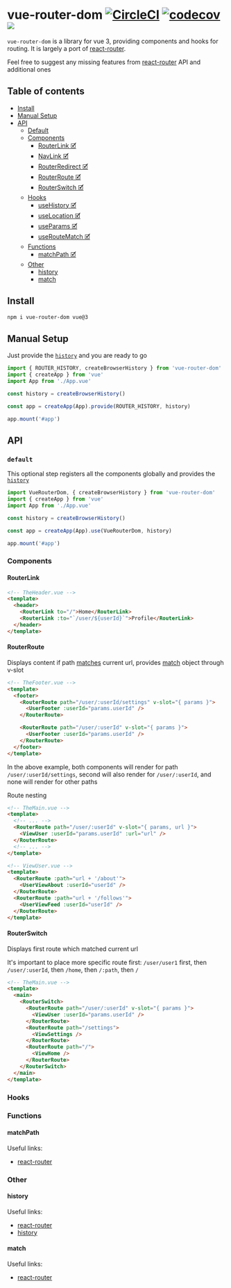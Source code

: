 # vue-router-dom [![CircleCI](https://circleci.com/gh/PatrykWalach/vue-router-dom.svg?style=svg)](https://circleci.com/gh/PatrykWalach/vue-router-dom) [![codecov](https://codecov.io/gh/PatrykWalach/vue-router-dom/branch/master/graph/badge.svg)](https://codecov.io/gh/PatrykWalach/vue-router-dom) ![](https://img.shields.io/npm/v/vue-router-dom)

`vue-router-dom` is a library for vue 3, providing components and hooks for routing.
It is largely a port of [react-router](https://reacttraining.com/react-router/web/guides/philosophy).

Feel free to suggest any missing features from [react-router](https://reacttraining.com/react-router/web/api) API and additional ones

## Table of contents

- [Install](#install)
- [Manual Setup](#Manual-Setup)
- [API](#api)
  - [Default](#default)
  - [Components](#Components)
    - [RouterLink 🗹](#RouterLink)
    - [NavLink 🗹](#NavLink)
    - [RouterRedirect 🗹](#RouterRedirect)
    - [RouterRoute 🗹](#RouterRoute)
    - [RouterSwitch 🗹](#RouterSwitch)
  - [Hooks](#hooks)
    - [useHistory 🗹](#useHistory)
    - [useLocation 🗹](#useLocation)
    - [useParams 🗹](#useParams)
    - [useRouteMatch 🗹](#useRouteMatch)
  - [Functions](#Functions)
    - [matchPath 🗹](#matchPath)
  - [Other](#Other)
    - [history](#history)
    - [match](#match)

## Install

```sh
npm i vue-router-dom vue@3
```

## Manual Setup
Just provide the [`history`](#history) and you are ready to go

```typescript
import { ROUTER_HISTORY, createBrowserHistory } from 'vue-router-dom'
import { createApp } from 'vue'
import App from './App.vue'

const history = createBrowserHistory()

const app = createApp(App).provide(ROUTER_HISTORY, history)

app.mount('#app')
```

## API

### `default`

This optional step registers all the components globally and provides the [`history`](#history)

```typescript
import VueRouterDom, { createBrowserHistory } from 'vue-router-dom'
import { createApp } from 'vue'
import App from './App.vue'

const history = createBrowserHistory()

const app = createApp(App).use(VueRouterDom, history)

app.mount('#app')
```

### Components

#### RouterLink

```html
<!-- TheHeader.vue -->
<template>
  <header>
    <RouterLink to="/">Home</RouterLink>
    <RouterLink :to="`/user/${userId}`">Profile</RouterLink>
  </header>
</template>
```

#### RouterRoute

Displays content if path [matches](#matchPath) current url, provides [match](#match) object through v-slot

```html
<!-- TheFooter.vue -->
<template>
  <footer>
    <RouterRoute path="/user/:userId/settings" v-slot="{ params }">
      <UserFooter :userId="params.userId" />
    </RouterRoute>

    <RouterRoute path="/user/:userId" v-slot="{ params }">
      <UserFooter :userId="params.userId" />
    </RouterRoute>
  </footer>
</template>
```

In the above example, both components will render for path `/user/:userId/settings`, second will also render for `/user/:userId`, and none will render for other paths

Route nesting

```html
<!-- TheMain.vue -->
<template>
  <!-- ... -->
  <RouterRoute path="/user/:userId" v-slot="{ params, url }">
    <ViewUser :userId="params.userId" :url="url" />
  </RouterRoute>
  <!-- ... -->
</template>
```

```html
<!-- ViewUser.vue -->
<template>
  <RouterRoute :path="url + '/about'">
    <UserViewAbout :userId="userId" />
  </RouterRoute>
  <RouterRoute :path="url + '/follows'">
    <UserViewFeed :userId="userId" />
  </RouterRoute>
</template>
```

#### RouterSwitch

Displays first route which matched current url

It's important to place more specific route first: `/user/user1` first, then `/user/:userId`, then `/home`, then `/:path`, then `/`

```html
<!-- TheMain.vue -->
<template>
  <main>
    <RouterSwitch>
      <RouterRoute path="/user/:userId" v-slot="{ params }">
        <ViewUser :userId="params.userId" />
      </RouterRoute>
      <RouterRoute path="/settings">
        <ViewSettings />
      </RouterRoute>
      <RouterRoute path="/">
        <ViewHome />
      </RouterRoute>
    </RouterSwitch>
  </main>
</template>
```

### Hooks



### Functions

#### matchPath
  Useful links:
  - [react-router](https://reacttraining.com/react-router/web/api/matchPath)

### Other

#### history
  Useful links:
  - [react-router](https://reacttraining.com/react-router/web/api/history)
  - [history](https://github.com/ReactTraining/history/)

#### match
  Useful links:
  - [react-router](https://reacttraining.com/react-router/web/api/match) 